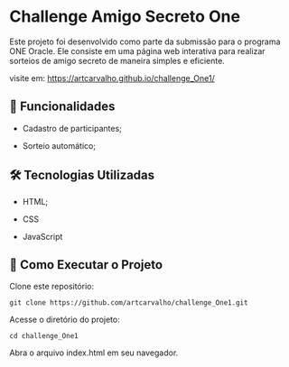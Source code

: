 # Challenge Amigo Secreto One

Este projeto foi desenvolvido como parte da submissão para o programa ONE Oracle. Ele consiste em uma página web interativa para realizar sorteios de amigo secreto de maneira simples e eficiente.

visite em: https://artcarvalho.github.io/challenge_One1/
## 🚀 Funcionalidades

- Cadastro de participantes;

- Sorteio automático;

## 🛠️ Tecnologias Utilizadas

- HTML;

- CSS

- JavaScript

## 📌 Como Executar o Projeto

Clone este repositório:

`git clone https://github.com/artcarvalho/challenge_One1.git`

Acesse o diretório do projeto:

`cd challenge_One1`

Abra o arquivo index.html em seu navegador.
